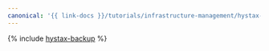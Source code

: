 ```yaml
---
canonical: '{{ link-docs }}/tutorials/infrastructure-management/hystax-backup'
---
```


{% include [hystax-backup](../../_tutorials/archive/hystax-backup.md) %}